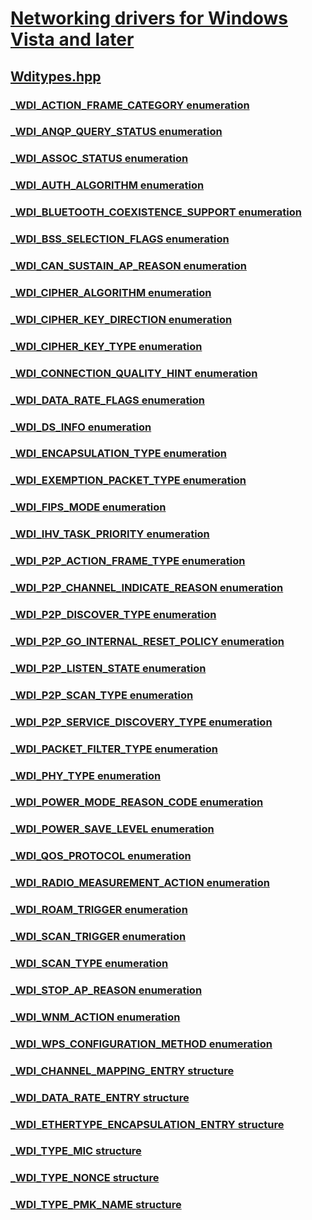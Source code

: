 # [Networking drivers for Windows Vista and later](../_netvista/index.md)
## [Wditypes.hpp](index.md)
### [_WDI_ACTION_FRAME_CATEGORY enumeration](../wditypes/ne-wditypes-_wdi_action_frame_category.md)
### [_WDI_ANQP_QUERY_STATUS enumeration](../wditypes/ne-wditypes-_wdi_anqp_query_status.md)
### [_WDI_ASSOC_STATUS enumeration](../wditypes/ne-wditypes-_wdi_assoc_status.md)
### [_WDI_AUTH_ALGORITHM enumeration](../wditypes/ne-wditypes-_wdi_auth_algorithm.md)
### [_WDI_BLUETOOTH_COEXISTENCE_SUPPORT enumeration](../wditypes/ne-wditypes-_wdi_bluetooth_coexistence_support.md)
### [_WDI_BSS_SELECTION_FLAGS enumeration](../wditypes/ne-wditypes-_wdi_bss_selection_flags.md)
### [_WDI_CAN_SUSTAIN_AP_REASON enumeration](../wditypes/ne-wditypes-_wdi_can_sustain_ap_reason.md)
### [_WDI_CIPHER_ALGORITHM enumeration](../wditypes/ne-wditypes-_wdi_cipher_algorithm.md)
### [_WDI_CIPHER_KEY_DIRECTION enumeration](../wditypes/ne-wditypes-_wdi_cipher_key_direction.md)
### [_WDI_CIPHER_KEY_TYPE enumeration](../wditypes/ne-wditypes-_wdi_cipher_key_type.md)
### [_WDI_CONNECTION_QUALITY_HINT enumeration](../wditypes/ne-wditypes-_wdi_connection_quality_hint.md)
### [_WDI_DATA_RATE_FLAGS enumeration](../wditypes/ne-wditypes-_wdi_data_rate_flags.md)
### [_WDI_DS_INFO enumeration](../wditypes/ne-wditypes-_wdi_ds_info.md)
### [_WDI_ENCAPSULATION_TYPE enumeration](../wditypes/ne-wditypes-_wdi_encapsulation_type.md)
### [_WDI_EXEMPTION_PACKET_TYPE enumeration](../wditypes/ne-wditypes-_wdi_exemption_packet_type.md)
### [_WDI_FIPS_MODE enumeration](../wditypes/ne-wditypes-_wdi_fips_mode.md)
### [_WDI_IHV_TASK_PRIORITY enumeration](../wditypes/ne-wditypes-_wdi_ihv_task_priority.md)
### [_WDI_P2P_ACTION_FRAME_TYPE enumeration](../wditypes/ne-wditypes-_wdi_p2p_action_frame_type.md)
### [_WDI_P2P_CHANNEL_INDICATE_REASON enumeration](../wditypes/ne-wditypes-_wdi_p2p_channel_indicate_reason.md)
### [_WDI_P2P_DISCOVER_TYPE enumeration](../wditypes/ne-wditypes-_wdi_p2p_discover_type.md)
### [_WDI_P2P_GO_INTERNAL_RESET_POLICY enumeration](../wditypes/ne-wditypes-_wdi_p2p_go_internal_reset_policy.md)
### [_WDI_P2P_LISTEN_STATE enumeration](../wditypes/ne-wditypes-_wdi_p2p_listen_state.md)
### [_WDI_P2P_SCAN_TYPE enumeration](../wditypes/ne-wditypes-_wdi_p2p_scan_type.md)
### [_WDI_P2P_SERVICE_DISCOVERY_TYPE enumeration](../wditypes/ne-wditypes-_wdi_p2p_service_discovery_type.md)
### [_WDI_PACKET_FILTER_TYPE enumeration](../wditypes/ne-wditypes-_wdi_packet_filter_type.md)
### [_WDI_PHY_TYPE enumeration](../wditypes/ne-wditypes-_wdi_phy_type.md)
### [_WDI_POWER_MODE_REASON_CODE enumeration](../wditypes/ne-wditypes-_wdi_power_mode_reason_code.md)
### [_WDI_POWER_SAVE_LEVEL enumeration](../wditypes/ne-wditypes-_wdi_power_save_level.md)
### [_WDI_QOS_PROTOCOL enumeration](../wditypes/ne-wditypes-_wdi_qos_protocol.md)
### [_WDI_RADIO_MEASUREMENT_ACTION enumeration](../wditypes/ne-wditypes-_wdi_radio_measurement_action.md)
### [_WDI_ROAM_TRIGGER enumeration](../wditypes/ne-wditypes-_wdi_roam_trigger.md)
### [_WDI_SCAN_TRIGGER enumeration](../wditypes/ne-wditypes-_wdi_scan_trigger.md)
### [_WDI_SCAN_TYPE enumeration](../wditypes/ne-wditypes-_wdi_scan_type.md)
### [_WDI_STOP_AP_REASON enumeration](../wditypes/ne-wditypes-_wdi_stop_ap_reason.md)
### [_WDI_WNM_ACTION enumeration](../wditypes/ne-wditypes-_wdi_wnm_action.md)
### [_WDI_WPS_CONFIGURATION_METHOD enumeration](../wditypes/ne-wditypes-_wdi_wps_configuration_method.md)
### [_WDI_CHANNEL_MAPPING_ENTRY structure](../wditypes/ns-wditypes-_wdi_channel_mapping_entry.md)
### [_WDI_DATA_RATE_ENTRY structure](../wditypes/ns-wditypes-_wdi_data_rate_entry.md)
### [_WDI_ETHERTYPE_ENCAPSULATION_ENTRY structure](../wditypes/ns-wditypes-_wdi_ethertype_encapsulation_entry.md)
### [_WDI_TYPE_MIC structure](../wditypes/ns-wditypes-_wdi_type_mic.md)
### [_WDI_TYPE_NONCE structure](../wditypes/ns-wditypes-_wdi_type_nonce.md)
### [_WDI_TYPE_PMK_NAME structure](../wditypes/ns-wditypes-_wdi_type_pmk_name.md)
